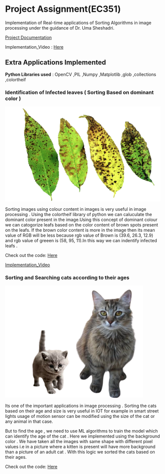 # Project Assignment(EC351)

Implementation of Real-time applications of Sorting Algorithms in image processing under the guidance of Dr. Uma Sheshadri. 

[Project Documentation](https://github.com/P-Chandana/EC351_Algorithms_Virtual_Hackathon/blob/main/Project-report.pdf)   


Implementation_Video : [Here](https://drive.google.com/file/d/1fRBgTfIGBSIq38V5JpnWNTVtxEg31pHd/view)

## Extra Applications Implemented

**Python Libraries used** : OpenCV ,PIL ,Numpy ,Matplotlib ,glob ,collections ,colortheif 

### Identification of Infected leaves ( Sorting Based on dominant color )

![](l.png)

Sorting images using colour content in images is very useful in image processing . Using the colortheif library of python we can caluculate the dominant color present in the image.Using this concept of dominant colour we can catogorize leafs based on the color content of brown spots present on the leafs. If the brown color content is more in the image then its mean value of RGB will be less because rgb value of Brown is (39.6, 26.3, 12.9) and rgb value of greeen is (58, 95, 11).In this way we can indentify infected leafs .

Check out the code: [Here](https://github.com/P-Chandana/EC351_Algorithms_Virtual_Hackathon/blob/main/Sorting_by_color.py)

[Implementation_Video](https://drive.google.com/file/d/1ZACbB3Cs7nLc6TiCpt0c9FI7rHzfUt5Y/view)

### Sorting and Searching cats according to their ages 

![](a.png)

Its one of the important applications in image processing . Sorting the cats based on their age and size is very useful in IOT for example in smart street lights usage of motion sensor can be modified using the size of the cat or any animal in that case.

But to find the age , we need to use ML algorithms to train the model which can identify the age of the cat . Here we implemented using the background color . We have taken all the images with same shape with different pixel values i.e in a picture where a kitten is present will have more background than a picture of an adult cat . With this logic we sorted the cats based on their ages.

Check out the code: [Here](https://github.com/P-Chandana/EC351_Algorithms_Virtual_Hackathon/blob/main/age.py)










